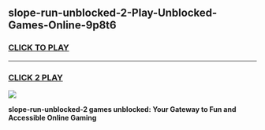
## slope-run-unblocked-2-Play-Unblocked-Games-Online-9p8t6
<h3>
<a href="https://premium76.site?title=slope-run-unblocked-2&ref=25A">CLICK TO PLAY</a></h3>
<hr>

<h3>
<a href="https://premium76.site?title=slope-run-unblocked-2&ref=25A">CLICK 2 PLAY</a>
  
</h3>

<a href="https://premium76.site?title=slope-run-unblocked-2&ref=25A"><img src="https://clearcache.store/games.png"></a>


**slope-run-unblocked-2 games unblocked: Your Gateway to Fun and Accessible Online Gaming**
